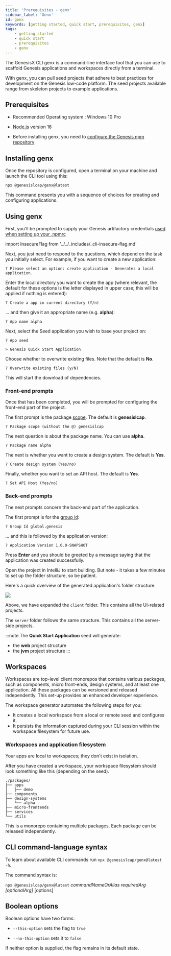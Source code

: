```yaml
---
title: 'Prerequisites - genx'
sidebar_label: 'Genx'
id: genx
keywords: [getting started, quick start, prerequisites, genx]
tags:
    - getting started
    - quick start
    - prerequisites
    - genx
---
```




The GenesisX CLI genx is a command-line interface tool that you can use to scaffold Genesis applications and workspaces directly from a terminal. 

With genx, you can pull seed projects that adhere to best practices for development on the Genesis low-code platform. The seed projects available range from skeleton projects to example applications.

## Prerequisites

- Recommended Operating system : Windows 10 Pro
- [Node.js](https://nodejs.org/en/download/) version 16

- Before installing genx, you need to [configure the Genesis npm repository](../../../getting-started/quick-start/hardware-and-software/#npmrc-set-up)


## Installing genx

Once the repository is configured, open a terminal on your machine and launch the CLI tool using this:

```shell title="Terminal"
npx @genesislcap/genx@latest
```

This command presents you with a sequence of choices for creating and configuring applications.

## Using genx

First, you'll be prompted to supply your Genesis artifactory credentials [used when setting up your .npmrc](../../../getting-started/quick-start/hardware-and-software/#npmrc-set-up)

<!-- NO EDIT (NEXT 4 LINES) -->
import InsecureFlag from '../../_includes/_cli-insecure-flag.md'

<InsecureFlag />

Next, you just need to respond to the questions, which depend on the task you initially select. For example, if you want to create a new application:

```shell title="Windows Terminal"
? Please select an option: create application - Generates a local application.
```

Enter the local directory you want to create the app (where relevant, the default for these options is the letter displayed in upper case; this will be applied if nothing is entered):

```shell title="Windows Terminal"
? Create a app in current directory (Y/n)
```

... and then give it an appropriate name (e.g. **alpha**):
```shell title="Windows Terminal"
? App name alpha
```

Next, select the Seed application you wish to base your project on:
```shell title="Windows Terminal"
? App seed

> Genesis Quick Start Application
```

Choose whether to overwrite existing files. Note that the default is **No**.
```shell title="Windows Terminal"
? Overwrite existing files (y/N)
```

This will start the download of dependencies.

### Front-end prompts
Once that has been completed, you will be prompted for configuring the front-end part of the project.

The first prompt is the package [scope](https://docs.npmjs.com/cli/v8/using-npm/scope). The default is **genesislcap**.
```shell title="Windows Terminal"
? Package scope (without the @) genesislcap
```

The next question is about the package name. You can use **alpha**.
```shell title="Windows Terminal"
? Package name alpha
```

The next is whether you want to create a design system. The default is **Yes**.
```shell title="Windows Terminal"
? Create design system (Yes/no)
```

Finally, whether you want to set an API host. The default is **Yes**.
```shell title="Windows Terminal"
? Set API Host (Yes/no)
```

### Back-end prompts
The next prompts concern the back-end part of the application.

The first prompt is for the [group id](https://maven.apache.org/guides/mini/guide-naming-conventions.html):
```shell title="Windows Terminal"
? Group Id global.genesis
```

... and this is followed by the application version:
```shell title="Windows Terminal"
? Application Version 1.0.0-SNAPSHOT
```

Press **Enter** and you should be greeted by a message saying that the application was created successfully.

Open the project in IntelliJ to start building. But note - it takes a few minutes to set up the folder structure, so be patient.

Here's a quick overview of the generated application's folder structure:

![](/img/create-application-folder-overview.png)

Above, we have expanded the `client` folder. This contains all the UI-related projects.

The `server` folder follows the same structure. This contains all the server-side projects.

:::note
The **Quick Start Application** seed will generate:

- the **web** project structure
- the **jvm** project structure
:::

## Workspaces
Workspaces are top-level client monorepos that contains various packages, such as components, micro front-ends, design systems, and at least one application. All these packages can be versioned and released independently. This set-up provides an enhanced developer experience.

The workspace generator automates the following steps for you:

- It creates a local workspace from a local or remote seed and configures it.
- It persists the information captured during your CLI session within the workspace filesystem for future use.

### Workspaces and application filesystem
Your apps are local to workspaces; they don't exist in isolation.

After you have created a workspace, your workspace filesystem should look something like this (depending on the seed).

```
./packages/
├── apps
│   ├── demo
├── components
├── design-systems
│   └── alpha
├── micro-frontends
├── services
└── utils
```

This is a monorepo containing multiple packages. Each package can be released independently.

## CLI command-language syntax

To learn about available CLI commands run `npx @genesislcap/genx@latest -h`.

The command syntax is:

`npx @genesislcap/genx@latest` _commandNameOrAlias requiredArg [optionalArg]_ [options]


## Boolean options
Boolean options have two forms:

* `--this-option` sets the flag to `true`

* `--no-this-option` sets it to `false`

If neither option is supplied, the flag remains in its default state.
